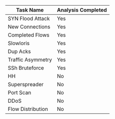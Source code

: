 

| Task Name| Analysis Completed|
| ------------- | -------------|
|SYN Flood Attack |  Yes| 
|New Connections  | Yes| 
|Completed Flows |Yes| 
|Slowloris |Yes| 
|Dup Acks|Yes| 
|Traffic Asymmetry |Yes| 
|SSh Bruteforce| Yes| 
|HH | No| 
|Superspreader | No| 
|Port Scan | No| 
|DDoS | No| 
|Flow Distribution | No| 



